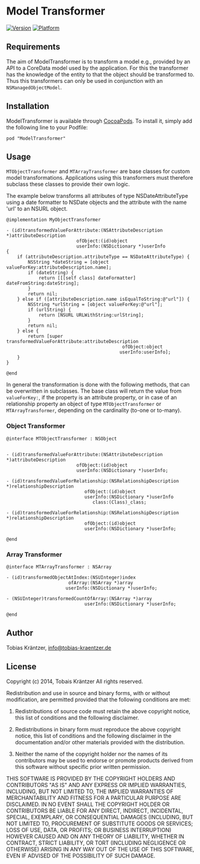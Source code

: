# Model Transformer

[![Version](http://cocoapod-badges.herokuapp.com/v/ResourceMapper/badge.png)](http://cocoadocs.org/docsets/ResourceMapper)
[![Platform](http://cocoapod-badges.herokuapp.com/p/ResourceMapper/badge.png)](http://cocoadocs.org/docsets/ResourceMapper)

## Requirements

The aim of ModelTransformer is to transform a model e.g., provided by an API to a CoreData model used by the application. For this the transformer has the knowledge of the entity to that the object should be transformed to. Thus this transformers can only be used in conjunction with an `NSManagedObjectModel`.

## Installation

ModelTransformer is available through [CocoaPods](http://cocoapods.org). To install
it, simply add the following line to your Podfile:

    pod "ModelTransformer"

## Usage

`MTObjectTransformer` and `MTArrayTransformer` are base classes for custom model transformations. Applications using this transformers must therefore subclass these classes to provide their own logic. 

The example below transforms all attributes of type NSDateAttributeType using a date formatter to NSDate objects and the attribute with the name 'url' to an NSURL object.

	@implementation MyObjectTransformer
	
	- (id)transformedValueForAttribute:(NSAttributeDescription *)attributeDescription
	                          ofObject:(id)object 
	                          userInfo:(NSDictionary *)userInfo
    {
    	if (attributeDescription.attributeType == NSDateAttributeType) {
        	NSString *dateString = [object valueForKey:attributeDescription.name];
        	if (dateString) {
            	return [[[self class] dateFormatter] dateFromString:dateString];
        	}
        	return nil;
    	} else if ([attributeDescription.name isEqualToString:@"url"]) {
        	NSString *urlString = [object valueForKey:@"url"];
        	if (urlString) {
            	return [NSURL URLWithString:urlString];
        	}
        	return nil;
    	} else {
        	return [super transformedValueForAttribute:attributeDescription
                                          	   ofObject:object
                                              userInfo:userInfo];
        }
    }
	
	@end

In general the transformation is done with the following methods, that can be overwritten in subclasses. The base class will return the value from `valueForKey:`, if the property is an attribute property, or in case of an relationship property an object of type `MTObjectTransformer` or `MTArrayTransformer`, depending on the cardinality (to-one or to-many).

### Object Transformer

	@interface MTObjectTransformer : NSObject

	
	- (id)transformedValueForAttribute:(NSAttributeDescription *)attributeDescription
	                          ofObject:(id)object
	                          userInfo:(NSDictionary *)userInfo;
	
	- (id)transformedValueForRelationship:(NSRelationshipDescription *)relationshipDescription  
	                             ofObject:(id)object
	                             userInfo:(NSDictionary *)userInfo
	                                class:(Class)_class;
	
	- (id)transformedValueForRelationship:(NSRelationshipDescription *)relationshipDescription  
	                             ofObject:(id)object
	                             userInfo:(NSDictionary *)userInfo;

	@end

### Array Transformer

	@interface MTArrayTransformer : NSArray
	
	- (id)transformedObjectAtIndex:(NSUInteger)index
	                       ofArray:(NSArray *)array
	                      userInfo:(NSDictionary *)userInfo;
	                      
	- (NSUInteger)transformedCountOfArray:(NSArray *)array
	                             userInfo:(NSDictionary *)userInfo;

	@end



## Author

Tobias Kräntzer, info@tobias-kraentzer.de

## License

Copyright (c) 2014, Tobais Kräntzer
All rights reserved.

Redistribution and use in source and binary forms, with or without modification, are permitted provided that the following conditions are met:

1. Redistributions of source code must retain the above copyright notice, this list of conditions and the following disclaimer.

2. Redistributions in binary form must reproduce the above copyright notice, this list of conditions and the following disclaimer in the documentation and/or other materials provided with the distribution.

3. Neither the name of the copyright holder nor the names of its contributors may be used to endorse or promote products derived from this software without specific prior written permission.

THIS SOFTWARE IS PROVIDED BY THE COPYRIGHT HOLDERS AND CONTRIBUTORS "AS IS" AND ANY EXPRESS OR IMPLIED WARRANTIES, INCLUDING, BUT NOT LIMITED TO, THE IMPLIED WARRANTIES OF MERCHANTABILITY AND FITNESS FOR A PARTICULAR PURPOSE ARE DISCLAIMED. IN NO EVENT SHALL THE COPYRIGHT HOLDER OR CONTRIBUTORS BE LIABLE FOR ANY DIRECT, INDIRECT, INCIDENTAL, SPECIAL, EXEMPLARY, OR CONSEQUENTIAL DAMAGES (INCLUDING, BUT NOT LIMITED TO, PROCUREMENT OF SUBSTITUTE GOODS OR SERVICES; LOSS OF USE, DATA, OR PROFITS; OR BUSINESS INTERRUPTION) HOWEVER CAUSED AND ON ANY THEORY OF LIABILITY, WHETHER IN CONTRACT, STRICT LIABILITY, OR TORT (INCLUDING NEGLIGENCE OR OTHERWISE) ARISING IN ANY WAY OUT OF THE USE OF THIS SOFTWARE, EVEN IF ADVISED OF THE POSSIBILITY OF SUCH DAMAGE.